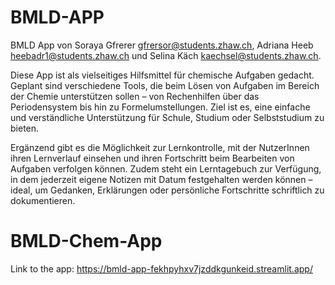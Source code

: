 # BMLD-APP
BMLD App von Soraya Gfrerer gfrersor@students.zhaw.ch, Adriana Heeb heebadr1@students.zhaw.ch und Selina Käch kaechsel@students.zhaw.ch.

Diese App ist als vielseitiges Hilfsmittel für chemische Aufgaben gedacht. Geplant sind verschiedene Tools, die beim Lösen von Aufgaben im Bereich der Chemie unterstützen sollen – von Rechenhilfen über das Periodensystem bis hin zu Formelumstellungen. Ziel ist es, eine einfache und verständliche Unterstützung für Schule, Studium oder Selbststudium zu bieten.

Ergänzend gibt es die Möglichkeit zur Lernkontrolle, mit der NutzerInnen ihren Lernverlauf einsehen und ihren Fortschritt beim Bearbeiten von Aufgaben verfolgen können. Zudem steht ein Lerntagebuch zur Verfügung, in dem jederzeit eigene Notizen mit Datum festgehalten werden können – ideal, um Gedanken, Erklärungen oder persönliche Fortschritte schriftlich zu dokumentieren.

# BMLD-Chem-App

Link to the app: https://bmld-app-fekhpyhxv7jzddkgunkeid.streamlit.app/
